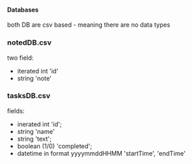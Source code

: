 #### Databases

both DB are csv based - meaning there are no data types

### notedDB.csv
two field:
* iterated int 'id'
* string 'note'

### tasksDB.csv
fields:
* inerated int 'id';
* string 'name'
* string 'text';
* boolean (1/0) 'completed';
* datetime in format yyyymmddHHMM 'startTime', 'endTime'